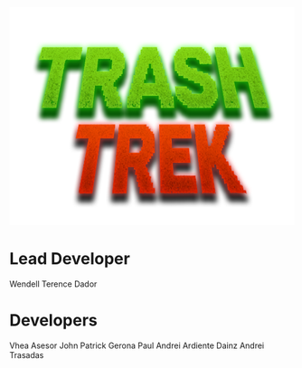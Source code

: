 

![TrashTrekLogo](credits/GameTitle.png)  





# Lead Developer

Wendell Terence Dador







# Developers 

Vhea Asesor
John Patrick Gerona
Paul Andrei Ardiente 
Dainz Andrei Trasadas
